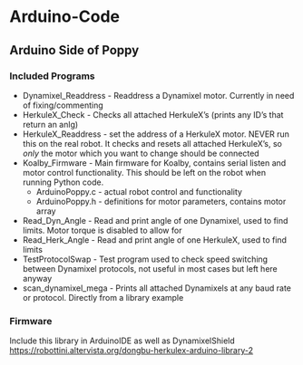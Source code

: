 # Arduino-Code
## Arduino Side of Poppy

### Included Programs
- Dynamixel_Readdress - Readdress a Dynamixel motor. Currently in need of fixing/commenting
- HerkuleX_Check - Checks all attached HerkuleX’s (prints any ID’s that return an anlg)
- HerkuleX_Readdress - set the address of a HerkuleX motor. NEVER run this on the real robot. It checks and resets all attached HerkuleX’s, so *only* the motor which you want to change should be connected
- Koalby_Firmware - Main firmware for Koalby, contains serial listen and motor control functionality. This should be left on the robot when running Python code.
  - ArduinoPoppy.c - actual robot control and functionality
  - ArduinoPoppy.h - definitions for motor parameters, contains motor array
- Read_Dyn_Angle - Read and print angle of one Dynamixel, used to find limits. Motor torque is disabled to allow for
- Read_Herk_Angle - Read and print angle of one HerkuleX, used to find limits
- TestProtocolSwap - Test program used to check speed switching between Dynamixel protocols, not useful in most cases but left here anyway
- scan_dynamixel_mega - Prints all attached Dynamixels at any baud rate or protocol. Directly from a library example

### Firmware

Include this library in ArduinoIDE as well as DynamixelShield
https://robottini.altervista.org/dongbu-herkulex-arduino-library-2


